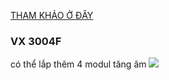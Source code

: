 

[THAM KHẢO Ở ĐÂY](https://toa-vn.com/product/vx-3004f-voice-evacuation-frame-4ab)


### VX 3004F
  có thể lắp thêm 4 modul tăng âm
  ![](https://i.imgur.com/hZ8b2dW.png)

